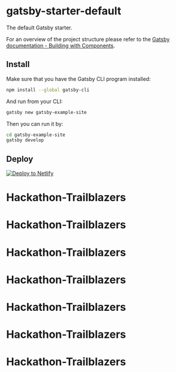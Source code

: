 # gatsby-starter-default
The default Gatsby starter.

For an overview of the project structure please refer to the [Gatsby documentation - Building with Components](https://www.gatsbyjs.org/docs/building-with-components/).

## Install

Make sure that you have the Gatsby CLI program installed:
```sh
npm install --global gatsby-cli
```

And run from your CLI:
```sh
gatsby new gatsby-example-site
```

Then you can run it by:
```sh
cd gatsby-example-site
gatsby develop
```

## Deploy

[![Deploy to Netlify](https://www.netlify.com/img/deploy/button.svg)](https://app.netlify.com/start/deploy?repository=https://github.com/gatsbyjs/gatsby-starter-default)
# Hackathon-Trailblazers
# Hackathon-Trailblazers
# Hackathon-Trailblazers
# Hackathon-Trailblazers
# Hackathon-Trailblazers
# Hackathon-Trailblazers
# Hackathon-Trailblazers
